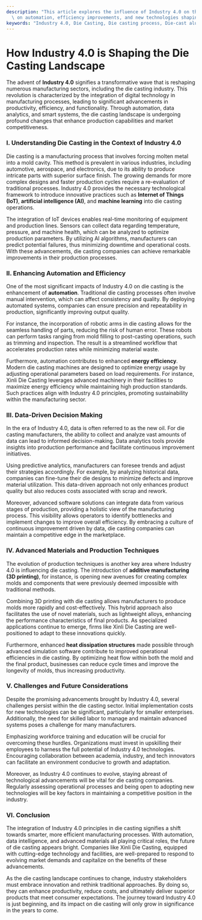 ```yaml
---
description: "This article explores the influence of Industry 4.0 on the die casting sector, focusing\
  \ on automation, efficiency improvements, and new technologies shaping production."
keywords: "Industry 4.0, Die Casting, Die casting process, Die-cast aluminum"
---
```

# How Industry 4.0 is Shaping the Die Casting Landscape

The advent of **Industry 4.0** signifies a transformative wave that is reshaping numerous manufacturing sectors, including the die casting industry. This revolution is characterized by the integration of digital technology in manufacturing processes, leading to significant advancements in productivity, efficiency, and functionality. Through automation, data analytics, and smart systems, the die casting landscape is undergoing profound changes that enhance production capabilities and market competitiveness.

### I. Understanding Die Casting in the Context of Industry 4.0

Die casting is a manufacturing process that involves forcing molten metal into a mold cavity. This method is prevalent in various industries, including automotive, aerospace, and electronics, due to its ability to produce intricate parts with superior surface finish. The growing demands for more complex designs and faster production cycles require a re-evaluation of traditional processes. Industry 4.0 provides the necessary technological framework to introduce innovative practices such as **Internet of Things (IoT)**, **artificial intelligence (AI)**, and **machine learning** into die casting operations.

The integration of IoT devices enables real-time monitoring of equipment and production lines. Sensors can collect data regarding temperature, pressure, and machine health, which can be analyzed to optimize production parameters. By utilizing AI algorithms, manufacturers can predict potential failures, thus minimizing downtime and operational costs. With these advancements, die casting companies can achieve remarkable improvements in their production processes.

### II. Enhancing Automation and Efficiency

One of the most significant impacts of Industry 4.0 on die casting is the enhancement of **automation**. Traditional die casting processes often involve manual intervention, which can affect consistency and quality. By deploying automated systems, companies can ensure precision and repeatability in production, significantly improving output quality.

For instance, the incorporation of robotic arms in die casting allows for the seamless handling of parts, reducing the risk of human error. These robots can perform tasks ranging from mold filling to post-casting operations, such as trimming and inspection. The result is a streamlined workflow that accelerates production rates while minimizing material waste. 

Furthermore, automation contributes to enhanced **energy efficiency**. Modern die casting machines are designed to optimize energy usage by adjusting operational parameters based on load requirements. For instance, Xinli Die Casting leverages advanced machinery in their facilities to maximize energy efficiency while maintaining high production standards. Such practices align with Industry 4.0 principles, promoting sustainability within the manufacturing sector.

### III. Data-Driven Decision Making

In the era of Industry 4.0, data is often referred to as the new oil. For die casting manufacturers, the ability to collect and analyze vast amounts of data can lead to informed decision-making. Data analytics tools provide insights into production performance and facilitate continuous improvement initiatives.

Using predictive analytics, manufacturers can foresee trends and adjust their strategies accordingly. For example, by analyzing historical data, companies can fine-tune their die designs to minimize defects and improve material utilization. This data-driven approach not only enhances product quality but also reduces costs associated with scrap and rework.

Moreover, advanced software solutions can integrate data from various stages of production, providing a holistic view of the manufacturing process. This visibility allows operators to identify bottlenecks and implement changes to improve overall efficiency. By embracing a culture of continuous improvement driven by data, die casting companies can maintain a competitive edge in the marketplace.

### IV. Advanced Materials and Production Techniques

The evolution of production techniques is another key area where Industry 4.0 is influencing die casting. The introduction of **additive manufacturing (3D printing)**, for instance, is opening new avenues for creating complex molds and components that were previously deemed impossible with traditional methods. 

Combining 3D printing with die casting allows manufacturers to produce molds more rapidly and cost-effectively. This hybrid approach also facilitates the use of novel materials, such as lightweight alloys, enhancing the performance characteristics of final products. As specialized applications continue to emerge, firms like Xinli Die Casting are well-positioned to adapt to these innovations quickly.

Furthermore, enhanced **heat dissipation structures** made possible through advanced simulation software contribute to improved operational efficiencies in die casting. By optimizing heat flow within both the mold and the final product, businesses can reduce cycle times and improve the longevity of molds, thus increasing productivity.

### V. Challenges and Future Considerations

Despite the promising advancements brought by Industry 4.0, several challenges persist within the die casting sector. Initial implementation costs for new technologies can be significant, particularly for smaller enterprises. Additionally, the need for skilled labor to manage and maintain advanced systems poses a challenge for many manufacturers.

Emphasizing workforce training and education will be crucial for overcoming these hurdles. Organizations must invest in upskilling their employees to harness the full potential of Industry 4.0 technologies. Encouraging collaboration between academia, industry, and tech innovators can facilitate an environment conducive to growth and adaptation.

Moreover, as Industry 4.0 continues to evolve, staying abreast of technological advancements will be vital for die casting companies. Regularly assessing operational processes and being open to adopting new technologies will be key factors in maintaining a competitive position in the industry.

### VI. Conclusion

The integration of Industry 4.0 principles in die casting signifies a shift towards smarter, more efficient manufacturing processes. With automation, data intelligence, and advanced materials all playing critical roles, the future of die casting appears bright. Companies like Xinli Die Casting, equipped with cutting-edge technology and facilities, are well-prepared to respond to evolving market demands and capitalize on the benefits of these advancements.

As the die casting landscape continues to change, industry stakeholders must embrace innovation and rethink traditional approaches. By doing so, they can enhance productivity, reduce costs, and ultimately deliver superior products that meet consumer expectations. The journey toward Industry 4.0 is just beginning, and its impact on die casting will only grow in significance in the years to come.
